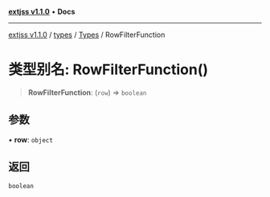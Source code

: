 [**extjss v1.1.0**](../../../../README.md) • **Docs**

***

[extjss v1.1.0](../../../../modules.md) / [types](../../../README.md) / [Types](../README.md) / RowFilterFunction

# 类型别名: RowFilterFunction()

> **RowFilterFunction**: (`row`) => `boolean`

## 参数

• **row**: `object`

## 返回

`boolean`
